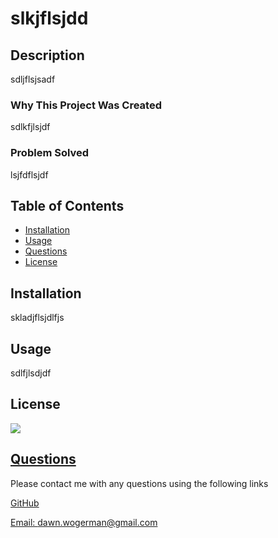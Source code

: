# slkjflsjdd

  ## Description

  sdljflsjsadf

  ### Why This Project Was Created

  sdlkfjlsjdf

  ### Problem Solved

  lsjfdflsjdf

  ## Table of Contents
  - [Installation](#installation)
  - [Usage](#usage)
  - [Questions](#questions)
  - [License](#license)
 
  ## Installation

  skladjflsjdlfjs

  ## Usage

  sdlfjlsdjdf


  ## License

  ![](https://img.shields.io/badge/license-mit-blue)


  ## [Questions](#table-of-contents)

  Please contact me with any questions using the following links

  [GitHub](https://github.com/dawnwogerman)

  [Email: dawn.wogerman@gmail.com](mailto:dawn.wogerman@gmail.com)


